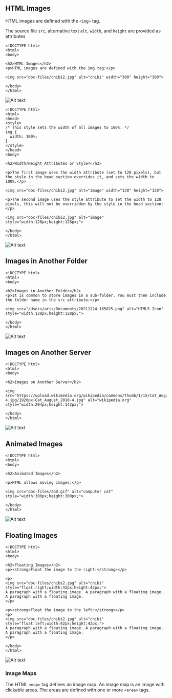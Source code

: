 ## HTML Images

HTML images are defined with the `<img>` tag.

The source file `src`, alternative text `alt`, `width`, and `height` are provided as attributes

```
<!DOCTYPE html>
<html>
<body>

<h2>HTML Images</h2>
<p>HTML images are defined with the img tag:</p>

<img src="doc-files/chibi2.jpg" alt="chibi" width="300" height="300">

</body>
</html>
```
![Alt text](<doc-files/Screenshot 2023-10-03 at 14.13.47.png>)


```
<!DOCTYPE html>
<html>
<head>
<style>
/* This style sets the width of all images to 100%: */
img {
  width: 100%;
}
</style>
</head>
<body>

<h2>Width/Height Attributes or Style?</h2>

<p>The first image uses the width attribute (set to 128 pixels), but the style in the head section overrides it, and sets the width to 100%.</p>

<img src="doc-files/chibi2.jpg" alt="image" width="128" height="128">

<p>The second image uses the style attribute to set the width to 128 pixels, this will not be overridden by the style in the head section:</p>

<img src="doc-files/chibi2.jpg" alt="image" style="width:128px;height:128px;">

</body>
</html>
```

![Alt text](<doc-files/Screenshot 2023-10-03 at 14.12.01.png>)

## Images in Another Folder

```
<!DOCTYPE html>
<html>
<body>

<h2>Images in Another Folder</h2>
<p>It is common to store images in a sub-folder. You must then include the folder name in the src attribute:</p>

<img src="/Users/aris/Documents/20211224_165825.png" alt="HTML5 Icon" style="width:128px;height:128px;">

</body>
</html>
```
![Alt text](<doc-files/Screenshot 2023-10-03 at 14.09.53.png>)

## Images on Another Server

```
<!DOCTYPE html>
<html>
<body>

<h2>Images on Another Server</h2>

<img src="https://upload.wikimedia.org/wikipedia/commons/thumb/1/15/Cat_August_2010-4.jpg/1920px-Cat_August_2010-4.jpg" alt="wikipedia.org" style="width:204px;height:142px;">

</body>
</html>
```
![Alt text](<doc-files/Screenshot 2023-10-03 at 11.49.29.png>)

## Animated Images

```
<!DOCTYPE html>
<html>
<body>

<h2>Animated Images</h2>

<p>HTML allows moving images:</p>

<img src="doc-files/2GU.gif" alt="computer cat" style="width:300px;height:300px;">

</body>
</html>
```
![Alt text](<doc-files/Screenshot 2023-10-03 at 11.56.20.png>)

## Floating Images

```
<!DOCTYPE html>
<html>
<body>

<h2>Floating Images</h2>
<p><strong>Float the image to the right:</strong></p>

<p>
<img src="doc-files/chibi2.jpg" alt="chibi" style="float:right;width:42px;height:42px;">
A paragraph with a floating image. A paragraph with a floating image. A paragraph with a floating image.
</p>

<p><strong>Float the image to the left:</strong></p>
<p>
<img src="doc-files/chibi2.jpg" alt="chibi" style="float:left;width:42px;height:42px;">
A paragraph with a floating image. A paragraph with a floating image. A paragraph with a floating image.  
</p>

</body>
</html>
```
![Alt text](<doc-files/Screenshot 2023-10-03 at 14.06.39.png>)

### Image Maps

The HTML `<map>` tag defines an image map. An image map is an image with clickable areas. The areas are defined with one or more `<area>` tags.







